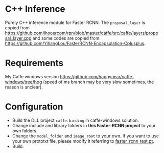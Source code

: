 # C++ Inference

Purely C++ inference module for Faster RCNN. The `proposal_layer` is copied from https://github.com/ihooercom/rpn/blob/master/caffe/src/caffe/layers/proposal_layer.cpp 
and some codes are copied from https://github.com/YihangLou/FasterRCNN-Encapsulation-Cplusplus.

# Requirements

My Caffe windows version https://github.com/happynear/caffe-windows/tree/hog (speed of ms branch may be very slow sometimes, the reason is unclear).

# Configuration

 - Build the DLL project `caffe.binding` in caffe-windows solution.
 - Change include and library folders in **this Faster-RCNN project** to your own folders.
 - Change the `model_folder` and `image_root` to your own. If you want to use your own prototxt file, please modify it referring to [faster_rcnn_test.pt](https://github.com/happynear/py-faster-rcnn/blob/master/windows/Faster-RCNN/faster_rcnn_test.pt).
 - Build.
